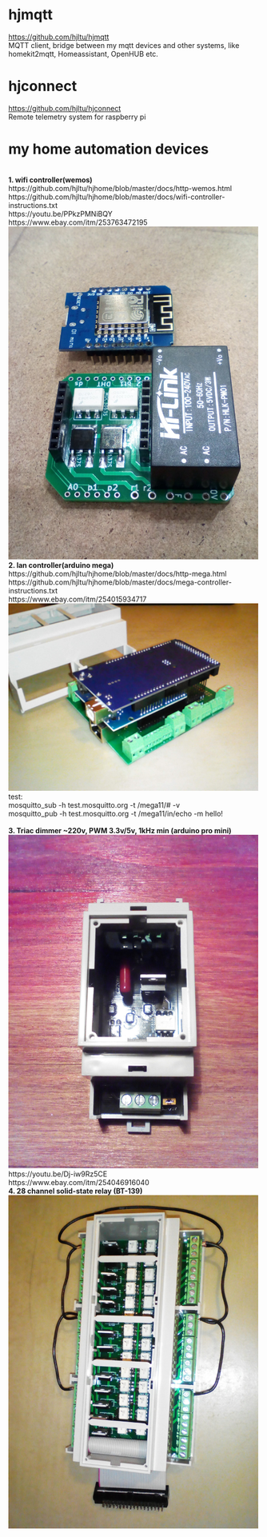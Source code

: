 # hjmqtt
https://github.com/hjltu/hjmqtt
<br> MQTT client, bridge between my mqtt devices and other systems, like homekit2mqtt, Homeassistant, OpenHUB etc.

# hjconnect
https://github.com/hjltu/hjconnect
<br> Remote telemetry system  for raspberry pi

# my home automation devices
<br>
<b>1. wifi controller(wemos)</b>
<br>https://github.com/hjltu/hjhome/blob/master/docs/http-wemos.html
<br>https://github.com/hjltu/hjhome/blob/master/docs/wifi-controller-instructions.txt
<br>https://youtu.be/PPkzPMNiBQY
<br>https://www.ebay.com/itm/253763472195
<br><img src="img/wemos.jpg" width="500">
<br>
<b>2. lan controller(arduino mega)</b>
<br>https://github.com/hjltu/hjhome/blob/master/docs/http-mega.html
<br>https://github.com/hjltu/hjhome/blob/master/docs/mega-controller-instructions.txt
<br>https://www.ebay.com/itm/254015934717
<br><img src="img/mega.jpg" width="500">
test: 
<br>mosquitto_sub -h test.mosquitto.org -t /mega11/# -v
<br>mosquitto_pub -h test.mosquitto.org -t /mega11/in/echo -m hello!
<br>
<br><b>3. Triac dimmer ~220v, PWM 3.3v/5v, 1kHz min (arduino pro mini)</b>
<br><img src="img/pwm-dimmer.jpg" width="500">
<br>https://youtu.be/Dj-iw9Rz5CE
<br>https://www.ebay.com/itm/254046916040
<br>
<b>4. 28 channel solid-state relay (BT-139)</b>
<br><img src="img/28-channel.jpg" width="500">
